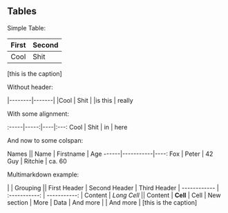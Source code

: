Tables
------

Simple Table:

First | Second
------|-------
Cool  | Shit
[this is the caption]

Without header:

|--------|-------|
|Cool    | Shit  |
|is this | really

With some alignment:

:-----|-----:|----|:---:
Cool  | Shit | in | here

And now to some colspan:

Names ||
 Name | Firstname | Age
------|-----------|----:
  Fox | Peter     | 42
  Guy | Ritchie   | ca. 60


Multimarkdown example:

|             |          Grouping           ||
First Header  | Second Header | Third Header |
 ------------ | :-----------: | -----------: |
Content       |          *Long Cell*        ||
Content       |   **Cell**    |         Cell |
New section   |     More      |         Data |
And more      |               |   And more   |
[this is the caption]

